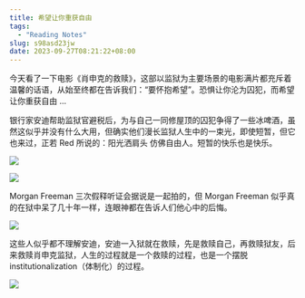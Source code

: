 ```yaml
---
title: 希望让你重获自由
tags:
  - "Reading Notes"
slug: s98asd23jw
date: 2023-09-27T08:21:22+08:00
---
```


今天看了一下电影《肖申克的救赎》，这部以监狱为主要场景的电影满片都充斥着温馨的话语，从始至终都在告诉我们：“要怀抱希望”。恐惧让你沦为囚犯，而希望让你重获自由 ...

<!--more-->

银行家安迪帮助监狱官避税后，为与自己一同修屋顶的囚犯争得了一些冰啤酒，虽然这似乎并没有什么大用，但确实他们漫长监狱人生中的一束光，即使短暂，但它也来过，正若 Red 所说的：阳光洒肩头 仿佛自由人。短暂的快乐也是快乐。

![](https://jihulab.com/UncleCAT4/static/-/raw/main/blog/202309272253917.png)

![](https://jihulab.com/UncleCAT4/static/-/raw/main/blog/202309272254100.png)

Morgan Freeman 三次假释听证会据说是一起拍的，但 Morgan Freeman 似乎真的在狱中呆了几十年一样，连眼神都在告诉人们他心中的后悔。

![](https://jihulab.com/UncleCAT4/static/-/raw/main/blog/202309272250746.png)

这些人似乎都不理解安迪，安迪一入狱就在救赎，先是救赎自己，再救赎狱友，后来救赎肖申克监狱，人生的过程就是一个救赎的过程，也是一个摆脱 institutionalization（体制化）的过程。

![](https://jihulab.com/UncleCAT4/static/-/raw/main/blog/202309272256649.png)